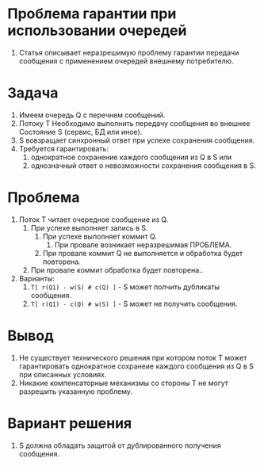 # Проблема гарантии при использовании очередей

1. Статья описывает неразрешимую проблему гарантии передачи сообщения с применением очередей внешнему потребителю.



# Задача

1. Имеем очередь Q с перечнем сообщений.
2. Потоку T Необходимо выполнить передачу сообщения во внешнее Состояние S (сервис, БД или иное).
3. S вовзращает синхронный ответ при успехе сохранения сообщения.
4. Требуется гарантировать:
    1. однократное сохранение каждого сообщения из Q в S или
    0. однозначный ответ о невозможности сохранения сообщения в S.



# Проблема

1. Поток Т читает очередное сообщение из Q.
    1. При успехе выполняет запись в S.
        1. При успехе выполняет коммит Q.
            1. При провале возникает неразрешимая ПРОБЛЕМА.
        0. При провале коммит Q не выполняется и обработка будет повторена.
    0. При провале коммит обработка будет повторена..
0. Варианты:
    1. ```T[ r(Q1) - w(S) # c(Q) ]``` - S может полчить дубликаты сообщения.
    0. ```T[ r(Q1) - c(Q) # w(S) ]``` - S может не получить сообщения.



# Вывод

1. Не существует технического решения при котором поток Т может гарантировать однократное сохранеие каждого сообщения из Q в S при описанных условиях.
2. Никакие компенсаторные механизмы со стороны Т не могут разрешить указанную проблему.



# Вариант решения

1. S должна обладать защитой от дублированного получения сообщения.
